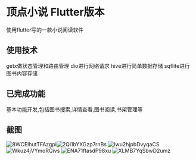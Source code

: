 # 顶点小说 Flutter版本
使用flutter写的一款小说阅读软件
## 使用技术
getx做状态管理和路由管理
dio进行网络请求
hive进行简单数据存储
sqflite进行图书内容存储
## 已完成功能
基本功能开发,包括图书搜索,详情查看,图书阅读,书架管理等
## 截图
![8WCElhutTFAzgpi](https://i.loli.net/2021/07/22/8WCElhutTFAzgpi.png)![2Qi1bYXGzp7rnBs](https://i.loli.net/2021/07/22/2Qi1bYXGzp7rnBs.png) ![lwu2hjpbDvyqaCS](https://i.loli.net/2021/07/22/lwu2hjpbDvyqaCS.png)
![Wkuz4jVYmoRQivs](https://i.loli.net/2021/07/22/Wkuz4jVYmoRQivs.png) 
![ENA71ftasdP98xu](https://i.loli.net/2021/07/22/ENA71ftasdP98xu.png) 
![XLMB7YqSbwD2umz](https://i.loli.net/2021/07/22/XLMB7YqSbwD2umz.png)
